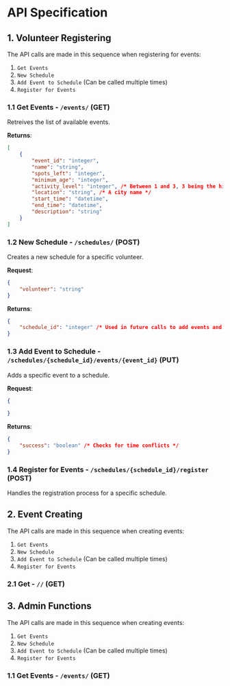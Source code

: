# API Specification
## 1. Volunteer Registering

The API calls are made in this sequence when registering for events:
1. `Get Events`
2. `New Schedule`
3. `Add Event to Schedule` (Can be called multiple times)
4. `Register for Events`

### 1.1 Get Events - `/events/` (GET)

Retreives the list of available events. 

**Returns**:

```json
[
    {
        "event_id": "integer",
        "name": "string", 
        "spots_left": "integer",
        "minimum_age": "integer",
        "activity_level": "integer", /* Between 1 and 3, 3 being the highest */
        "location": "string", /* A city name */
        "start_time": "datetime",
        "end_time": "datetime",
        "description": "string"
    }
]
```

### 1.2 New Schedule - `/schedules/` (POST)

Creates a new schedule for a specific volunteer.

**Request**: 

```json
{
    "volunteer": "string"
}
```

**Returns**: 

```json
{
    "schedule_id": "integer" /* Used in future calls to add events and register */
}
```

### 1.3 Add Event to Schedule - `/schedules/{schedule_id}/events/{event_id}` (PUT)

Adds a specific event to a schedule.

**Request**: 

```json
{
    
}
```

**Returns**: 

```json
{
    "success": "boolean" /* Checks for time conflicts */
}
```

### 1.4 Register for Events - `/schedules/{schedule_id}/register` (POST)

Handles the registration process for a specific schedule.





## 2. Event Creating

The API calls are made in this sequence when creating events:
1. `Get Events`
2. `New Schedule`
3. `Add Event to Schedule` (Can be called multiple times)
4. `Register for Events`

### 2.1 Get - `//` (GET)




## 3. Admin Functions

The API calls are made in this sequence when creating events:
1. `Get Events`
2. `New Schedule`
3. `Add Event to Schedule` (Can be called multiple times)
4. `Register for Events`

### 1.1 Get Events - `/events/` (GET)
